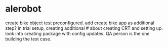 # alerobot

create bike object test preconfigured. add create bike app as additional step? in trial setup, creating additional
    # about creating CRT and setting up. look into creating package with config updates. QA person is the one building the test case.